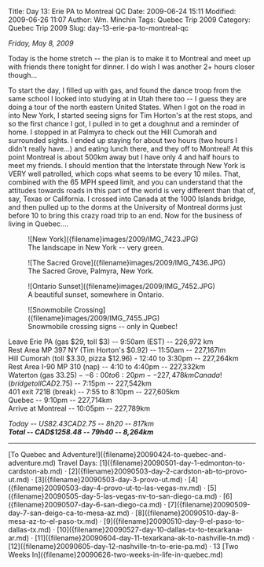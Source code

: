 Title: Day 13: Erie PA to Montreal QC
Date: 2009-06-24 15:11
Modified: 2009-06-26 11:07
Author: Wm. Minchin
Tags: Quebec Trip 2009
Category: Quebec Trip 2009
Slug: day-13-erie-pa-to-montreal-qc

*Friday, May 8, 2009*

Today is the home stretch -- the plan is to make it to Montreal and meet
up with friends there tonight for dinner. I do wish I was another 2+
hours closer though...

<!-- read more -->

To start the day, I filled up with gas, and found the dance troop from
the same school I looked into studying at in Utah there too -- I guess
they are doing a tour of the north eastern United States. When I got on
the road in into New York, I started seeing signs for Tim Horton's at
the rest stops, and so the first chance I got, I pulled in to get a
doughnut and a reminder of home. I stopped in at Palmyra to check out
the Hill Cumorah and surrounded sights. I ended up staying for about two
hours (two hours I didn't really have...) and eating lunch there, and
they off to Montreal! At this point Montreal is about 500km away but I
have only 4 and half hours to meet my friends. I should mention that the
Interstate through New York is VERY well patrolled, which cops what
seems to be every 10 miles. That, combined with the 65 MPH speed limit,
and you can understand that the attitudes towards roads in this part of
the world is very different than that of, say, Texas or California. I
crossed into Canada at the 1000 Islands bridge, and then pulled up to
the dorms at the University of Montreal dorms just before 10 to bring
this crazy road trip to an end. Now for the business of living in
Quebec....

<figure markdown=1>
![New York]({filename}images/2009/IMG_7423.JPG)
<figcaption markdown=1>
The landscape in New York -- very green.
</figcaption>
</figure>

<figure markdown=1>
![The Sacred Grove]({filename}images/2009/IMG_7436.JPG)
<figcaption markdown=1>
The Sacred Grove, Palmyra, New York.
</figcaption>
</figure>

<figure markdown=1>
![Ontario Sunset]({filename}images/2009/IMG_7452.JPG)
<figcaption markdown=1>
A beautiful sunset, somewhere in Ontario.
</figcaption>
</figure>

<figure markdown=1>
![Snowmobile Crossing]({filename}images/2009/IMG_7455.JPG)
<figcaption markdown=1>
Snowmobile crossing signs -- only in Quebec!
</figcaption>
</figure>

Leave Erie PA (gas $29, toll $3) -- 9:50am (EST) -- 226,972 km  
Rest Area MP 397 NY (Tim Horton's $0.92) -- 11:50am -- 227,167lm  
Hill Cumorah (toll $3.30, pizza $12.96) - 12:40 to 3:30pm -- 227,264km  
Rest Area I-90 MP 310 (nap) -- 4:10 to 4:40pm -- 227,332km  
Waterton (gas $33.25) -- 6:00 to 6:20pm -- 227,478km  
Canada! (bridge toll CAD$2.75) -- 7:15pm -- 227,542km  
401 exit 721B (break) -- 7:55 to 8:10pm -- 227,605km  
Quebec -- 9:10pm -- 227,714km  
Arrive at Montreal -- 10:05pm -- 227,789km

*Today -- US$82.43 CAD$2.75 -- 8h20 -- 817km*  
***Total -- CAD$1258.48 -- 79h40 -- 8,264km***

---

<div class="text-center" markdown=1>
[To Quebec and Adventure!]({filename}20090424-to-quebec-and-adventure.md)  
Travel Days:
[1]({filename}20090501-day-1-edmonton-to-cardston-ab.md) ·
[2]({filename}20090503-day-2-cardston-ab-to-provo-ut.md) ·
[3]({filename}20090503-day-3-provo-ut.md) ·
[4]({filename}20090503-day-4-provo-ut-to-las-vegas-nv.md) ·
[5]({filename}20090505-day-5-las-vegas-nv-to-san-diego-ca.md) · 
[6]({filename}20090507-day-6-san-diego-ca.md) ·
[7]({filename}20090509-day-7-san-deigo-ca-to-mesa-az.md) ·
[8]({filename}20090510-day-8-mesa-az-to-el-paso-tx.md) ·
[9]({filename}20090510-day-9-el-paso-to-dallas-tx.md) ·
[10]({filename}20090527-day-10-dallas-tx-to-texarkana-ar.md) ·
[11]({filename}20090604-day-11-texarkana-ak-to-nashville-tn.md) ·
[12]({filename}20090605-day-12-nashville-tn-to-erie-pa.md) ·
13  
[Two Weeks
In]({filename}20090626-two-weeks-in-life-in-quebec.md)
</div>
